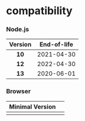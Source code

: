 # compatibility

### Node.js

| Version | End-of-life |
| :---: | :---: |
| **10** | 2021-04-30 |
| **12** | 2022-04-30 |
| **13** | 2020-06-01 |

### Browser

| Minimal Version |  |
| :---: | :---: |
|  |  |

